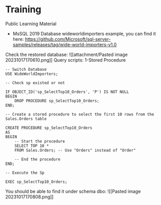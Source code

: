 # Training
Public Learning Material

- MsSQL 2019 Database wideworldimporters example, you can find it here: <https://github.com/Microsoft/sql-server-samples/releases/tag/wide-world-importers-v1.0>


Check the restored database:
![[attachment/Pasted image 20231017170610.png]]
Query scripts:
1-Stored Procedure
```
-- Switch Database
USE WideWorldImporters;

-- Check sp existed or not

IF OBJECT_ID('sp_SelectTop10_Orders', 'P') IS NOT NULL
BEGIN
    DROP PROCEDURE sp_SelectTop10_Orders;
END;

-- Create a stored procedure to select the first 10 rows from the Sales.Orders table

CREATE PROCEDURE sp_SelectTop10_Orders
AS
BEGIN
    -- Start the procedure
    SELECT TOP 10 *
    FROM Sales.Orders; -- Use "Orders" instead of "Order"
    
    -- End the procedure
END;

-- Execute the Sp

EXEC sp_SelectTop10_Orders;
```

You should be able to find it under schema dbo:
![[Pasted image 20231017170808.png]]
